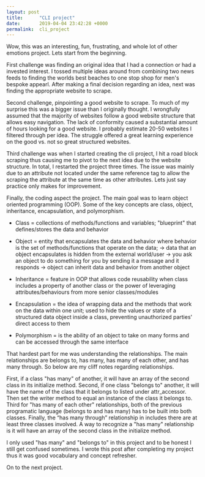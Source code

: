 ```yaml
---
layout: post
title:      "CLI project"
date:       2019-04-04 23:42:28 +0000
permalink:  cli_project
---
```



Wow, this was an interesting, fun, frustrating, and whole lot of other emotions project.  Lets start from the beginning.

First challenge was finding an original idea that I had a connection or had a invested interest.  I tossed multiple ideas around from combining two news feeds to finding the worlds best beaches to one stop shop for men's bespoke appearl.  After making a final decision regarding an idea, next was finding the appropriate website to scrape. 

Second challenge, pinpointing a good website to scrape.  To much of my surprise this was a bigger issue than I originally thought.  I wrongfully assumed that the majority of websites follow a good website structure that allows easy navigation. The lack of conformity caused a substantial amount of hours looking for a good website.  I probably estimate 20-50 websites I filtered through per idea.  The struggle offered a great learning experience on the good vs. not so great structured websites.

Third challenge was when I started creating the cli project, I hit a road block scraping thus causing me to pivot to the next idea due to the website structure.  In total, I restarted the project three times.  The issue was mainly due to an attribute not located under the same reference tag to allow the scraping the attribute at the same time as other attributes.  Lets just say practice only makes for improvement.  

Finally, the coding aspect the project.  The main goal was to learn object oriented programming (OOP).  Some of the key concepts are class, object, inheritance, encapsulation, and polymorphism.  

* Class = collections of methods/functions and variables; "blueprint" that defines/stores the data and behavior 

* Object = entity that encapsulates the data and behavior where behavior is the set of methods/functions that operate on the data; 
      -> data that an object encapsulates is hidden from the external world/user
      -> you ask an object to do something for you by sending it a message and it responds
      -> object can inherit data and behavior from another object

* Inheritance = feature in OOP that allows code reusability when class includes a property of another class or  the power of leveraging attributes/behaviours from more senior classes/modules

* Encapsulation = the idea of wrapping data and the methods that work on the data within one unit; used to hide the values or state of a structured data object inside a class, preventing unauthorized parties' direct access to them

* Polymorphism = is the ability of an object to take on many forms and can be accessed through the same interface

That hardest part for me was understanding the relationships.  The main relationships are belongs to, has many, has many of each other, and has many through.  So below are my cliff notes regarding relationships.

First, if a class "has many" of another, it will have an array of the second class in its initialize method.  Second, if one class "belongs to" another, it will have the name of the class that it belongs to listed under attr_accessor. Then set the writer method to equal an instance of the class it belongs to.  Third for "has many of each other" relationships, both of the previous programatic language (belongs to and has many) has to be built into both classes.  Finally, the “has many through” relationship in includes there are at least three classes involved.  A way to recognize a "has many" relationship is it will have an array of the second class in the initialize method.

I only used "has many" and "belongs to" in this project and to be honest I still get confused sometimes.  I wrote this post after completing my project thus it was good vocabulary and concept refresher.  

On to the next project.
